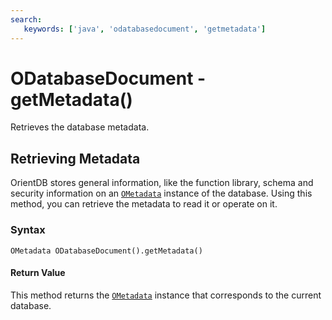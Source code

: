 ```yaml
---
search:
   keywords: ['java', 'odatabasedocument', 'getmetadata']
---
```


# ODatabaseDocument - getMetadata()

Retrieves the database metadata.

## Retrieving Metadata

OrientDB stores general information, like the function library, schema and security information on an [`OMetadata`](../OMetadata.md) instance of the database.  Using this method, you can retrieve the metadata to read it or operate on it.

### Syntax

```
OMetadata ODatabaseDocument().getMetadata()
```

#### Return Value

This method returns the [`OMetadata`](../OMetadata.md) instance that corresponds to the current database.
